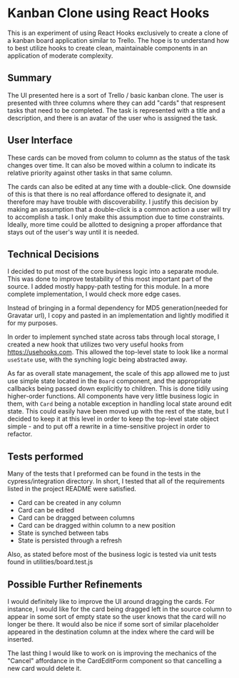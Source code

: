 # Kanban Clone using React Hooks

This is an experiment of using React Hooks exclusively to create a clone of a kanban board application similar to Trello.  The hope is to understand how to best utilize hooks to create clean, maintainable components in an application of moderate complexity.

## Summary

The UI presented here is a sort of Trello / basic kanban clone.  The user is presented with three columns where they can add "cards" that respresent tasks that need to be completed.  The task is represented with a title and a description, and there is an avatar of the user who is assigned the task.

## User Interface

These cards can be moved from column to column as the status of the task changes over time.  It can also be moved within a column to indicate its relative priority against other tasks in that same column.

The cards can also be edited at any time with a double-click.  One downside of this is that there is no real affordance offered to designate it, and therefore may have trouble with discoverability.  I justify this decision by making an assumption that a double-click is a common action a user will try to accomplish a task.  I only make this assumption due to time constraints.  Ideally, more time could be allotted to designing a proper affordance that stays out of the user's way until it is needed.

## Technical Decisions

I decided to put most of the core business logic into a separate module.  This was done to improve testability of this most important part of the source.  I added mostly happy-path testing for this module.  In a more complete implementation, I would check more edge cases.

Instead of bringing in a formal dependency for MD5 generation(needed for Gravatar url), I copy and pasted in an implementation and lightly modified it for my purposes.

In order to implement synched state across tabs through local storage, I created a new hook that utilizes two very useful hooks from https://usehooks.com.  This allowed the top-level state to look like a normal `useState` use, with the synching logic being abstracted away.

As far as overall state management, the scale of this app allowed me to just use simple state located in the `Board` component, and the appropriate callbacks being passed down explicitly to children.  This is done tidily using higher-order functions. All components have very little business logic in them, with `Card` being a notable exception in handling local state around edit state.  This could easily have been moved up with the rest of the state, but I decided to keep it at this level in order to keep the top-level state object simple - and to put off a rewrite in a time-sensitive project in order to refactor.

## Tests performed

Many of the tests that I preformed can be found in the tests in the cypress/integration directory.  In short, I tested that all of the requirements listed in the project README were satisfied.

- Card can be created in any column
- Card can be edited
- Card can be dragged between columns
- Card can be dragged within column to a new position
- State is synched between tabs
- State is persisted through a refresh

Also, as stated before most of the business logic is tested via unit tests found in utilities/board.test.js

## Possible Further Refinements

I would definitely like to improve the UI around dragging the cards.  For instance, I would like for the card being dragged left in the source column to appear in some sort of empty state so the user knows that the card will no longer be there.  It would also be nice if some sort of similar placeholder appeared in the destination column at the index where the card will be inserted.

The last thing I would like to work on is improving the mechanics of the "Cancel" affordance in the CardEditForm component so that cancelling a new card would delete it.